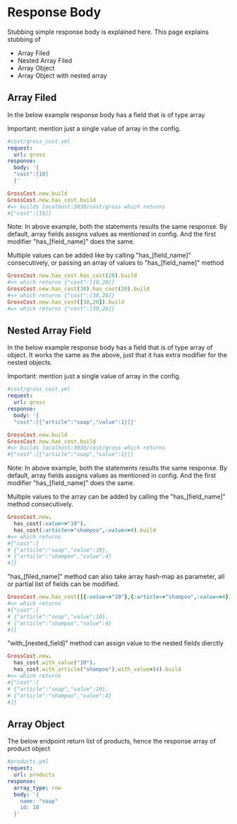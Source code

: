 # Response Body 
 Stubbing simple response body is explained here. This page explains stubbing of
 - Array Filed
 - Nested Array Filed
 - Array Object
 - Array Object with nested array


## Array Filed
In the below example response body has a field that is of type array

Important: mention just a single value of array in the config. 
```yml
#cost/gross_cost.yml
request:
  url: gross
response:
  body: '{
  "cost":[10]
  }'
```
```ruby
GrossCost.new.build 
GrossCost.new.has_cost.build 
#=> builds localhost:3030/cost/gross which returns 
#{"cost":[10]}
```
Note: In above example, both the statements results the same response. By default, array fields assigns values as mentioned in config. And the first modifier "has_[field_name]" does the same. 

Multiple values can be added like by calling "has_[field_name]" consecutively, or passing an array of values to "has_[field_name]" method
```ruby
GrossCost.new.has_cost.has_cost(20).build 
#=> which returns {"cost":[10,20]}
GrossCost.new.has_cost(30).has_cost(20).build 
#=> which returns {"cost":[30,20]}
GrossCost.new.has_cost([30,20]).build 
#=> which returns {"cost":[30,20]}
```

## Nested Array Field
In the below example response body has a field that is of type array of object. It works the same as the above, just that it has extra modifier for the nested objects.

Important: mention just a single value of array in the config. 
```yml
#cost/gross_cost.yml
request:
  url: gross
response:
  body: '{
  "cost":[{"article":"soap","value":1}]}'
```
```ruby
GrossCost.new.build 
GrossCost.new.has_cost.build 
#=> builds localhost:3030/cost/gross which returns 
#{"cost":[{"article":"soap","value":1}]}
```
Note: In above example, both the statements results the same response. By default, array fields assigns values as mentioned in config. And the first modifier "has_[field_name]" does the same. 

Multiple values to the array can be added by calling the "has_[field_name]" method consecutively. 
```ruby
GrossCost.new.
  has_cost(:value=>"10").
  has_cost(:article=>"shampoo",:value=>4).build 
#=> which returns 
#{"cost":[
# {"article":"soap","value":10},
# {"article":"shampoo","value":4}
#]}
```
"has_[filed_name]" method can also take array hash-map as parameter, all or partial list of fields can be modified.
```ruby
GrossCost.new.has_cost([{:value=>"10"},{:article=>"shampoo",:value=>4}].build 
#=> which returns 
#{"cost":[
# {"article":"soap","value":10},
# {"article":"shampoo","value":4}
#]}
```
"with_[nested_field]" method can assign value to the nested fields dierctly
```ruby
GrossCost.new.
  has_cost.with_value("10").
  has_cost.with_article("shampoo").with_value=(4).build 
#=> which returns 
#{"cost":[
# {"article":"soap","value":10},
# {"article":"shampoo","value":4}
#]}
```

## Array Object
The below endpoint return list of products, hence the response array of product object 
```yml
#products.yml
request:
  url: products 
response:
  array_type: row
  body: '{
    name: "soap"
    id: 10
  }'
